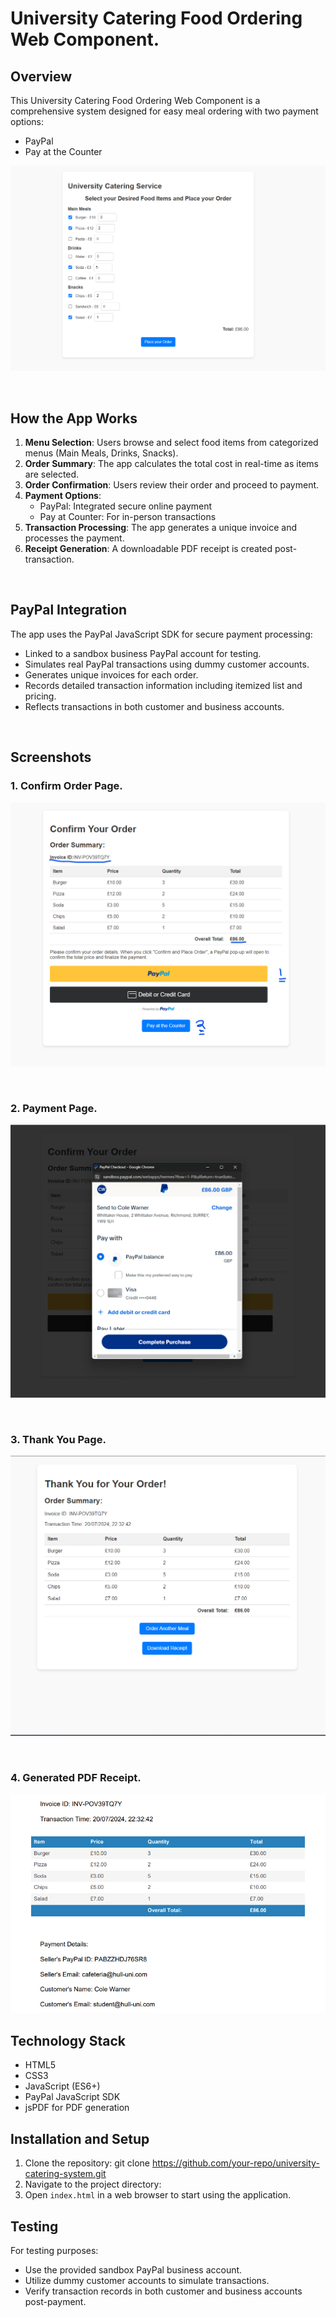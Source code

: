 # University Catering Food Ordering Web Component.

## Overview

This University Catering Food Ordering Web Component is a comprehensive system designed for easy meal ordering with two payment options:
- PayPal
- Pay at the Counter

![Homepage](screenshots/home.png)

<br>

## How the App Works

1. **Menu Selection**: Users browse and select food items from categorized menus (Main Meals, Drinks, Snacks).
2. **Order Summary**: The app calculates the total cost in real-time as items are selected.
3. **Order Confirmation**: Users review their order and proceed to payment.
4. **Payment Options**: 
   - PayPal: Integrated secure online payment
   - Pay at Counter: For in-person transactions
5. **Transaction Processing**: The app generates a unique invoice and processes the payment.
6. **Receipt Generation**: A downloadable PDF receipt is created post-transaction.

<br>

## PayPal Integration

The app uses the PayPal JavaScript SDK for secure payment processing:

- Linked to a sandbox business PayPal account for testing.
- Simulates real PayPal transactions using dummy customer accounts.
- Generates unique invoices for each order.
- Records detailed transaction information including itemized list and pricing.
- Reflects transactions in both customer and business accounts.

<br>

## Screenshots

### 1. Confirm Order Page.
![Confirm Order Page](screenshots/confirm-order.png)

<br>

### 2. Payment Page.
![Payment Page](screenshots/payment.png)

<br>

### 3. Thank You Page.
![Thank You Page](screenshots/thank-you.png)

<br>

### 4. Generated PDF Receipt.
![Generated PDF Receipt](screenshots/pdf.png)



## Technology Stack

- HTML5
- CSS3
- JavaScript (ES6+)
- PayPal JavaScript SDK
- jsPDF for PDF generation

## Installation and Setup

1. Clone the repository: git clone https://github.com/your-repo/university-catering-system.git
2. Navigate to the project directory:
3. Open `index.html` in a web browser to start using the application.

## Testing
For testing purposes:

- Use the provided sandbox PayPal business account.
- Utilize dummy customer accounts to simulate transactions.
- Verify transaction records in both customer and business accounts post-payment.
